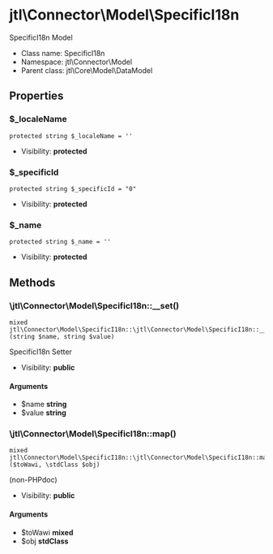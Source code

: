jtl\Connector\Model\SpecificI18n
===============

SpecificI18n Model




* Class name: SpecificI18n
* Namespace: jtl\Connector\Model
* Parent class: jtl\Core\Model\DataModel





Properties
----------


### $_localeName

```
protected string $_localeName = ''
```





* Visibility: **protected**


### $_specificId

```
protected string $_specificId = "0"
```





* Visibility: **protected**


### $_name

```
protected string $_name = ''
```





* Visibility: **protected**


Methods
-------


### \jtl\Connector\Model\SpecificI18n::__set()

```
mixed jtl\Connector\Model\SpecificI18n::\jtl\Connector\Model\SpecificI18n::__set()(string $name, string $value)
```

SpecificI18n Setter



* Visibility: **public**

#### Arguments

* $name **string**
* $value **string**



### \jtl\Connector\Model\SpecificI18n::map()

```
mixed jtl\Connector\Model\SpecificI18n::\jtl\Connector\Model\SpecificI18n::map()($toWawi, \stdClass $obj)
```

(non-PHPdoc)



* Visibility: **public**

#### Arguments

* $toWawi **mixed**
* $obj **stdClass**


